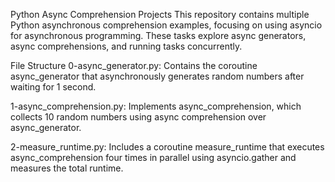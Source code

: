 Python Async Comprehension Projects
This repository contains multiple Python asynchronous comprehension examples, focusing on using asyncio for asynchronous programming. These tasks explore async generators, async comprehensions, and running tasks concurrently.

File Structure
0-async_generator.py: Contains the coroutine async_generator that asynchronously generates random numbers after waiting for 1 second.

1-async_comprehension.py: Implements async_comprehension, which collects 10 random numbers using async comprehension over async_generator.

2-measure_runtime.py: Includes a coroutine measure_runtime that executes async_comprehension four times in parallel using asyncio.gather and measures the total runtime.
